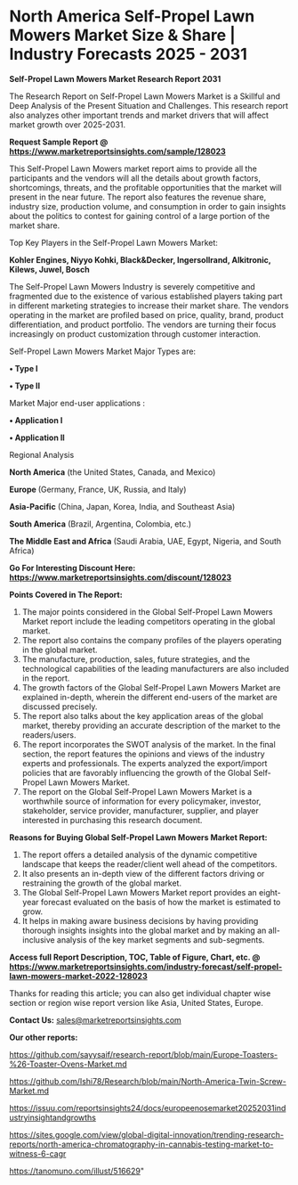 # North America Self-Propel Lawn Mowers Market Size & Share | Industry Forecasts 2025 - 2031

<strong>Self-Propel Lawn Mowers Market Research Report 2031</strong>

The Research Report on Self-Propel Lawn Mowers Market is a Skillful and Deep Analysis of the Present Situation and Challenges. This research report also analyzes other important trends and market drivers that will affect market growth over 2025-2031.

<strong>Request Sample Report @ <a href=https://www.marketreportsinsights.com/sample/128023>https://www.marketreportsinsights.com/sample/128023</a></strong>

This Self-Propel Lawn Mowers market report aims to provide all the participants and the vendors will all the details about growth factors, shortcomings, threats, and the profitable opportunities that the market will present in the near future. The report also features the revenue share, industry size, production volume, and consumption in order to gain insights about the politics to contest for gaining control of a large portion of the market share.

Top Key Players in the Self-Propel Lawn Mowers Market:

<strong>Kohler Engines, Niyyo Kohki, Black&Decker, Ingersollrand, Alkitronic, Kilews, Juwel, Bosch</strong>

The Self-Propel Lawn Mowers Industry is severely competitive and fragmented due to the existence of various established players taking part in different marketing strategies to increase their market share. The vendors operating in the market are profiled based on price, quality, brand, product differentiation, and product portfolio. The vendors are turning their focus increasingly on product customization through customer interaction.

Self-Propel Lawn Mowers Market Major Types are:

<strong>• Type I

• Type II</strong>

Market Major end-user applications :

<strong>• Application I

• Application II</strong>

Regional Analysis

</u><strong><b>North America</b></strong> (the United States, Canada, and Mexico)

<strong><b>Europe </b></strong>(Germany, France, UK, Russia, and Italy)

<strong><b>Asia-Pacific</b></strong> (China, Japan, Korea, India, and Southeast Asia)

<strong><b>South America</b></strong> (Brazil, Argentina, Colombia, etc.)

<strong><b>The Middle East and Africa</b></strong> (Saudi Arabia, UAE, Egypt, Nigeria, and South Africa)

<strong>Go For Interesting Discount Here: <a href=https://www.marketreportsinsights.com/discount/128023>https://www.marketreportsinsights.com/discount/128023</a></strong>

<strong>Points Covered in The Report:</strong>
<ol>
  <li>The major points considered in the Global Self-Propel Lawn Mowers Market report include the leading competitors operating in the global market.</li>
  <li>The report also contains the company profiles of the players operating in the global market.</li>
  <li>The manufacture, production, sales, future strategies, and the technological capabilities of the leading manufacturers are also included in the report.</li>
  <li>The growth factors of the Global Self-Propel Lawn Mowers Market are explained in-depth, wherein the different end-users of the market are discussed precisely.</li>
  <li>The report also talks about the key application areas of the global market, thereby providing an accurate description of the market to the readers/users.</li>
  <li>The report incorporates the SWOT analysis of the market. In the final section, the report features the opinions and views of the industry experts and professionals. The experts analyzed the export/import policies that are favorably influencing the growth of the Global Self-Propel Lawn Mowers Market.</li>
  <li>The report on the Global Self-Propel Lawn Mowers Market is a worthwhile source of information for every policymaker, investor, stakeholder, service provider, manufacturer, supplier, and player interested in purchasing this research document.</li>
</ol>
<strong>Reasons for Buying Global Self-Propel Lawn Mowers Market Report:</strong>

<ol>
  <li>The report offers a detailed analysis of the dynamic competitive landscape that keeps the reader/client well ahead of the competitors.</li>
  <li>It also presents an in-depth view of the different factors driving or restraining the growth of the global market.</li>
  <li>The Global Self-Propel Lawn Mowers Market report provides an eight-year forecast evaluated on the basis of how the market is estimated to grow.</li>
  <li>It helps in making aware business decisions by having providing thorough insights insights into the global market and by making an all-inclusive analysis of the key market segments and sub-segments.</li>
</ol>
<strong>Access full Report Description, TOC, Table of Figure, Chart, etc. @ <a href=https://www.marketreportsinsights.com/industry-forecast/self-propel-lawn-mowers-market-2022-128023>https://www.marketreportsinsights.com/industry-forecast/self-propel-lawn-mowers-market-2022-128023</a></strong>


Thanks for reading this article; you can also get individual chapter wise section or region wise report version like Asia, United States, Europe.

<strong>Contact Us:</strong>
sales@marketreportsinsights.com

<strong>Our other reports:</strong>

<a href=https://github.com/sayysaif/research-report/blob/main/Europe-Toasters-%26-Toaster-Ovens-Market.md>https://github.com/sayysaif/research-report/blob/main/Europe-Toasters-%26-Toaster-Ovens-Market.md</a>

<a href=https://github.com/Ishi78/Research/blob/main/North-America-Twin-Screw-Market.md>https://github.com/Ishi78/Research/blob/main/North-America-Twin-Screw-Market.md</a>

<a href=https://issuu.com/reportsinsights24/docs/europeenosemarket20252031industryinsightandgrowths>https://issuu.com/reportsinsights24/docs/europeenosemarket20252031industryinsightandgrowths</a>

<a href=https://sites.google.com/view/global-digital-innovation/trending-research-reports/north-america-chromatography-in-cannabis-testing-market-to-witness-6-cagr>https://sites.google.com/view/global-digital-innovation/trending-research-reports/north-america-chromatography-in-cannabis-testing-market-to-witness-6-cagr</a>

<a href=https://tanomuno.com/illust/516629>https://tanomuno.com/illust/516629</a>"
